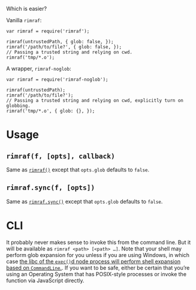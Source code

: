 Which is easier?

Vanilla `rimraf`:

    var rimraf = require('rimraf');
    
    rimraf(untrustedPath, { glob: false, });
    rimraf('/path/to/file?', { glob: false, });
    // Passing a trusted string and relying on cwd.
    rimraf('tmp/*.o');

A wrapper, `rimraf-noglob`:

    var rimraf = require('rimraf-noglob');
    
    rimraf(untrustedPath);
    rimraf('/path/to/file?');
    // Passing a trusted string and relying on cwd, explicitly turn on globbing.
    rimraf('tmp/*.o', { glob: {}, });

# Usage

## `rimraf(f, [opts], callback)`

Same as [`rimraf()`](https://github.com/isaacs/rimraf#api) except that
`opts.glob` defaults to `false`.

## `rimraf.sync(f, [opts])`

Same as [`rimraf.sync()`](https://github.com/isaacs/rimraf#rimrafsync)
except that `opts.glob` defaults to `false`.

# CLI

It probably never makes sense to invoke this from the command
line. But it will be available as `rimraf <path> [<path> …]`. Note
that your shell may perform glob expansion for you unless if you are
using Windows, in which case [the libc of the `exec()`d node process
will perform shell expansion based on
`CommandLine`.](http://stackoverflow.com/a/4094897/429091). If you
want to be safe, either be certain that you’re using an Operating
System that has POSIX-style processes or invoke the function via
JavaScript directly.

